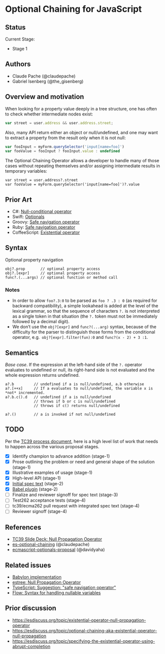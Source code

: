 # Optional Chaining for JavaScript

## Status
Current Stage:
* Stage 1

## Authors
* Claude Pache (@claudepache)
* Gabriel Isenberg (@the_gisenberg)

## Overview and motivation
When looking for a property value deeply in a tree structure, one has often to check whether intermediate nodes exist:

```javascript
var street = user.address && user.address.street;
```

Also, many API return either an object or null/undefined, and one may want to extract a property from the result only when it is not null:

```javascript
var fooInput = myForm.querySelector('input[name=foo]')
var fooValue = fooInput ? fooInput.value : undefined
```

The Optional Chaining Operator allows a developer to handle many of those cases without repeating themselves and/or assigning intermediate results in temporary variables:

```
var street = user.address?.street
var fooValue = myForm.querySelector('input[name=foo]')?.value
```

## Prior Art
* C#: [Null-conditional operator](https://msdn.microsoft.com/en-us/library/dn986595.aspx)
* Swift: [Optionals](https://developer.apple.com/library/content/documentation/Swift/Conceptual/Swift_Programming_Language/TheBasics.html#//apple_ref/doc/uid/TP40014097-CH5-ID330)
* Groovy: [Safe navigation operator](http://groovy-lang.org/operators.html#_safe_navigation_operator)
* Ruby: [Safe navigation operator](http://mitrev.net/ruby/2015/11/13/the-operator-in-ruby/)
* CoffeeScript: [Existential operator](http://coffeescript.org/#existential-operator)

## Syntax

Optional property navigation
```
obj?.prop       // optional property access
obj?.[expr]     // optional property access
func?.(...args) // optional function or method call
```

### Notes
* In order to allow `foo?.3:0` to be parsed as `foo ? .3 : 0` (as required for backward compatibility), a simple lookahead is added at the level of the lexical grammar, so that the sequence of characters `?.` is not interpreted as a single token in that situation (the `?.` token must not be immediately followed by a decimal digit).
* We don’t use the `obj?[expr]` and `func?(...arg)` syntax, because of the difficulty for the parser to distinguish those forms from the conditional operator, e.g.` obj?[expr].filter(fun):0` and `func?(x - 2) + 3 :1`.

## Semantics
*Base case*. If the expression at the left-hand side of the `?.` operator evaluates to undefined or null, its right-hand side is not evaluated and the whole expression returns undefined.

```
a?.b         // undefined if a is null/undefined, a.b otherwise
a?.[++x]     // If a evaluates to null/undefined, the variable x is *not* incremented.
a?.b.c().d   // undefined if a is null/undefined
             // throws if b or c is null/undefined
             // throws if c() returns null/undefined

a?.()        // a is invoked if not null/undefined
```

## TODO
Per the [TC39 process document](https://tc39.github.io/process-document/), here is a high level list of work that needs to happen across the various proposal stages.

* [x] Identify champion to advance addition (stage-1)
* [x] Prose outlining the problem or need and general shape of the solution (stage-1)
* [x] Illustrative examples of usage (stage-1)
* [x] High-level API (stage-1)
* [x] [Initial spec text](https://claudepache.github.io/es-optional-chaining/) (stage-2)
* [x] [Babel plugin](https://github.com/babel/babel/pull/5813) (stage-2)
* [ ] Finalize and reviewer signoff for spec text (stage-3)
* [ ] Test262 acceptance tests (stage-4)
* [ ] tc39/ecma262 pull request with integrated spec text (stage-4)
* [ ] Reviewer signoff (stage-4)

## References
* [TC39 Slide Deck: Null Propagation Operator](https://docs.google.com/presentation/d/11O_wIBBbZgE1bMVRJI8kGnmC6dWCBOwutbN9SWOK0fU/edit?usp=sharing)
* [es-optional-chaining](https://github.com/claudepache/es-optional-chaining) (@claudepache)
*  [ecmascript-optionals-proposal](https://github.com/davidyaha/ecmascript-optionals-proposal) (@davidyaha)

## Related issues
* [Babylon implementation](https://github.com/babel/babylon/issues/328)
* [estree: Null Propagation Operator](https://github.com/estree/estree/issues/146)
* [TypeScript: Suggestion: "safe navigation operator"](https://github.com/Microsoft/TypeScript/issues/16)
* [Flow: Syntax for handling nullable variables](https://github.com/facebook/flow/issues/607)

## Prior discussion
* https://esdiscuss.org/topic/existential-operator-null-propagation-operator
* https://esdiscuss.org/topic/optional-chaining-aka-existential-operator-null-propagation
* https://esdiscuss.org/topic/specifying-the-existential-operator-using-abrupt-completion
